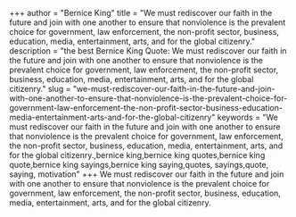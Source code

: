 +++
author = "Bernice King"
title = "We must rediscover our faith in the future and join with one another to ensure that nonviolence is the prevalent choice for government, law enforcement, the non-profit sector, business, education, media, entertainment, arts, and for the global citizenry."
description = "the best Bernice King Quote: We must rediscover our faith in the future and join with one another to ensure that nonviolence is the prevalent choice for government, law enforcement, the non-profit sector, business, education, media, entertainment, arts, and for the global citizenry."
slug = "we-must-rediscover-our-faith-in-the-future-and-join-with-one-another-to-ensure-that-nonviolence-is-the-prevalent-choice-for-government-law-enforcement-the-non-profit-sector-business-education-media-entertainment-arts-and-for-the-global-citizenry"
keywords = "We must rediscover our faith in the future and join with one another to ensure that nonviolence is the prevalent choice for government, law enforcement, the non-profit sector, business, education, media, entertainment, arts, and for the global citizenry.,bernice king,bernice king quotes,bernice king quote,bernice king sayings,bernice king saying,quotes, sayings,quote, saying, motivation"
+++
We must rediscover our faith in the future and join with one another to ensure that nonviolence is the prevalent choice for government, law enforcement, the non-profit sector, business, education, media, entertainment, arts, and for the global citizenry.

